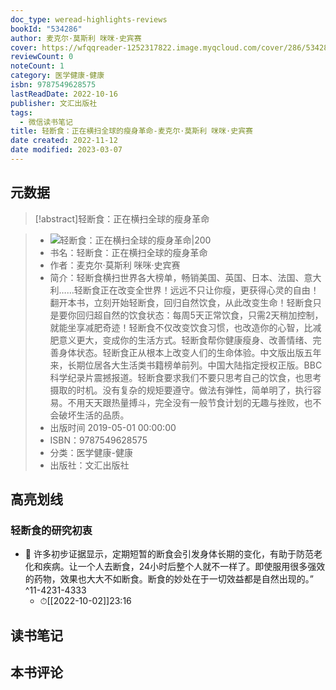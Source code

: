 ```yaml
---
doc_type: weread-highlights-reviews
bookId: "534286"
author: 麦克尔·莫斯利 咪咪·史宾赛
cover: https://wfqqreader-1252317822.image.myqcloud.com/cover/286/534286/t7_534286.jpg
reviewCount: 0
noteCount: 1
category: 医学健康-健康
isbn: 9787549628575
lastReadDate: 2022-10-16
publisher: 文汇出版社
tags:
  - 微信读书笔记
title: 轻断食：正在横扫全球的瘦身革命-麦克尔·莫斯利 咪咪·史宾赛
date created: 2022-11-12
date modified: 2023-03-07
---
```


## 元数据

>[!abstract]轻断食：正在横扫全球的瘦身革命

> - ![轻断食：正在横扫全球的瘦身革命|200](https://wfqqreader-1252317822.image.myqcloud.com/cover/286/534286/t7_534286.jpg)
> - 书名：轻断食：正在横扫全球的瘦身革命
> - 作者：麦克尔·莫斯利 咪咪·史宾赛
> - 简介：轻断食横扫世界各大榜单，畅销美国、英国、日本、法国、意大利……轻断食正在改变全世界！远远不只让你瘦，更获得心灵的自由！翻开本书，立刻开始轻断食，回归自然饮食，从此改变生命！轻断食只是要你回归超自然的饮食状态：每周5天正常饮食，只需2天稍加控制，就能坐享减肥奇迹！轻断食不仅改变饮食习惯，也改造你的心智，比减肥意义更大，变成你的生活方式。轻断食帮你健康瘦身、改善情绪、完善身体状态。轻断食正从根本上改变人们的生命体验。中文版出版五年来，长期位居各大生活类书籍榜单前列。中国大陆指定授权正版。BBC科学纪录片震撼报道。轻断食要求我们不要只思考自己的饮食，也思考摄取的时机。没有复杂的规矩要遵守。做法有弹性，简单明了，执行容易。不用天天跟热量搏斗，完全没有一般节食计划的无趣与挫败，也不会破坏生活的品质。
> - 出版时间 2019-05-01 00:00:00
> - ISBN：9787549628575
> - 分类：医学健康-健康
> - 出版社：文汇出版社

## 高亮划线

### 轻断食的研究初衷

- 📌 许多初步证据显示，定期短暂的断食会引发身体长期的变化，有助于防范老化和疾病。让一个人去断食，24小时后整个人就不一样了。即使服用很多强效的药物，效果也大大不如断食。断食的妙处在于一切效益都是自然出现的。” ^11-4231-4333
	- ⏱[[2022-10-02]]23:16

## 读书笔记

## 本书评论
